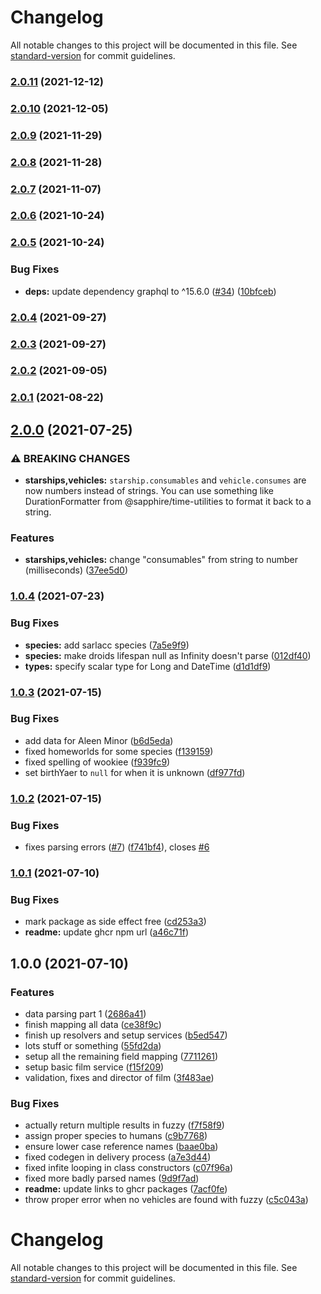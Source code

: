 # Changelog

All notable changes to this project will be documented in this file. See [standard-version](https://github.com/conventional-changelog/standard-version) for commit guidelines.

### [2.0.11](https://github.com/skyra-project/star-wars-api/compare/v2.0.10...v2.0.11) (2021-12-12)

### [2.0.10](https://github.com/skyra-project/star-wars-api/compare/v2.0.9...v2.0.10) (2021-12-05)

### [2.0.9](https://github.com/skyra-project/star-wars-api/compare/v2.0.8...v2.0.9) (2021-11-29)

### [2.0.8](https://github.com/skyra-project/star-wars-api/compare/v2.0.7...v2.0.8) (2021-11-28)

### [2.0.7](https://github.com/skyra-project/star-wars-api/compare/v2.0.6...v2.0.7) (2021-11-07)

### [2.0.6](https://github.com/skyra-project/star-wars-api/compare/v2.0.5...v2.0.6) (2021-10-24)

### [2.0.5](https://github.com/skyra-project/star-wars-api/compare/v2.0.4...v2.0.5) (2021-10-24)


### Bug Fixes

* **deps:** update dependency graphql to ^15.6.0 ([#34](https://github.com/skyra-project/star-wars-api/issues/34)) ([10bfceb](https://github.com/skyra-project/star-wars-api/commit/10bfcebaac19b7e1e7437a1f12e193b42e012b76))

### [2.0.4](https://github.com/skyra-project/star-wars-api/compare/v2.0.3...v2.0.4) (2021-09-27)

### [2.0.3](https://github.com/skyra-project/star-wars-api/compare/v2.0.2...v2.0.3) (2021-09-27)

### [2.0.2](https://github.com/skyra-project/star-wars-api/compare/v2.0.1...v2.0.2) (2021-09-05)

### [2.0.1](https://github.com/skyra-project/star-wars-api/compare/v2.0.0...v2.0.1) (2021-08-22)

## [2.0.0](https://github.com/skyra-project/star-wars-api/compare/v1.0.4...v2.0.0) (2021-07-25)


### ⚠ BREAKING CHANGES

* **starships,vehicles:** `starship.consumables` and `vehicle.consumes` are now numbers instead of strings.
You can use something like DurationFormatter from @sapphire/time-utilities to format it back to a
string.

### Features

* **starships,vehicles:** change "consumables" from string to number (milliseconds) ([37ee5d0](https://github.com/skyra-project/star-wars-api/commit/37ee5d0bd02f7e066bc8395da32266c112a6e53e))

### [1.0.4](https://github.com/skyra-project/star-wars-api/compare/v1.0.3...v1.0.4) (2021-07-23)


### Bug Fixes

* **species:** add sarlacc species ([7a5e9f9](https://github.com/skyra-project/star-wars-api/commit/7a5e9f97f8894cc2ba36148f45cb92791c348125))
* **species:** make droids lifespan null as Infinity doesn't parse ([012df40](https://github.com/skyra-project/star-wars-api/commit/012df402d893b24dc14ebfe142a20226d5cefaa1))
* **types:** specify scalar type for Long and DateTime ([d1d1df9](https://github.com/skyra-project/star-wars-api/commit/d1d1df9c0347ea576b4162503c429735353c7d3c))

### [1.0.3](https://github.com/skyra-project/star-wars-api/compare/v1.0.2...v1.0.3) (2021-07-15)


### Bug Fixes

* add data for Aleen Minor ([b6d5eda](https://github.com/skyra-project/star-wars-api/commit/b6d5eda8c6cbca6317347278761896f1a5bd4d5b))
* fixed homeworlds for some species ([f139159](https://github.com/skyra-project/star-wars-api/commit/f1391596b11b9cdd826da1dda64e0b5d3ed03ca7))
* fixed spelling of wookiee ([f939fc9](https://github.com/skyra-project/star-wars-api/commit/f939fc98490ebb5e019f29935464a2b0eb80bc3e))
* set birthYaer to `null` for when it is unknown ([df977fd](https://github.com/skyra-project/star-wars-api/commit/df977fdde419b44451a86095c3ead4a693b4f8d4))

### [1.0.2](https://github.com/skyra-project/star-wars-api/compare/v1.0.1...v1.0.2) (2021-07-15)


### Bug Fixes

* fixes parsing errors ([#7](https://github.com/skyra-project/star-wars-api/issues/7)) ([f741bf4](https://github.com/skyra-project/star-wars-api/commit/f741bf43d33442365439fc69e204192bdffb2382)), closes [#6](https://github.com/skyra-project/star-wars-api/issues/6)

### [1.0.1](https://github.com/skyra-project/star-wars-api/compare/v1.0.0...v1.0.1) (2021-07-10)


### Bug Fixes

* mark package as side effect free ([cd253a3](https://github.com/skyra-project/star-wars-api/commit/cd253a341f33baf8e6e83f6e875fa948c1d0ac14))
* **readme:** update ghcr npm url ([a46c71f](https://github.com/skyra-project/star-wars-api/commit/a46c71fd2a742d6c2c50d2607f116b2f3cfc0872))

## 1.0.0 (2021-07-10)

### Features

-   data parsing part 1 ([2686a41](https://github.com/skyra-project/star-wars-api/commit/2686a410a8b09b7f261227ef17be2d2bd72bf428))
-   finish mapping all data ([ce38f9c](https://github.com/skyra-project/star-wars-api/commit/ce38f9ca03e36e83ddbc4e3252bba2461a389978))
-   finish up resolvers and setup services ([b5ed547](https://github.com/skyra-project/star-wars-api/commit/b5ed5473350cfb205b889738894b03791173da11))
-   lots stuff or something ([55fd2da](https://github.com/skyra-project/star-wars-api/commit/55fd2daaf7ef1ee138ec664f7fc6205f55ee34f8))
-   setup all the remaining field mapping ([7711261](https://github.com/skyra-project/star-wars-api/commit/77112619433a9ceb1098704e948380b64fac6ac7))
-   setup basic film service ([f15f209](https://github.com/skyra-project/star-wars-api/commit/f15f209fa391c3af82b476aaa76b80c3b2178e91))
-   validation, fixes and director of film ([3f483ae](https://github.com/skyra-project/star-wars-api/commit/3f483aec49c0ef47c37a6a723039e04494d69e06))

### Bug Fixes

-   actually return multiple results in fuzzy ([f7f58f9](https://github.com/skyra-project/star-wars-api/commit/f7f58f976e03f0310df969d261c8e38775bbe40f))
-   assign proper species to humans ([c9b7768](https://github.com/skyra-project/star-wars-api/commit/c9b7768bdc9df31eb6c8eeb2ddcd05aca1ec2fee))
-   ensure lower case reference names ([baae0ba](https://github.com/skyra-project/star-wars-api/commit/baae0ba4709b0993370dc730774e10ed6320170a))
-   fixed codegen in delivery process ([a7e3d44](https://github.com/skyra-project/star-wars-api/commit/a7e3d4400e0098aa89cbc5aa761d60bf4d38dff9))
-   fixed infite looping in class constructors ([c07f96a](https://github.com/skyra-project/star-wars-api/commit/c07f96a6cc947cb823d11bacc8ce2634267b46fb))
-   fixed more badly parsed names ([9d9f7ad](https://github.com/skyra-project/star-wars-api/commit/9d9f7ad81c60ac67971bdebe8d50df54a7354731))
-   **readme:** update links to ghcr packages ([7acf0fe](https://github.com/skyra-project/star-wars-api/commit/7acf0feaf9ddc999aae8d6f4057d1e8e5affca86))
-   throw proper error when no vehicles are found with fuzzy ([c5c043a](https://github.com/skyra-project/star-wars-api/commit/c5c043a767df9b1a010839f74f3302941e758a38))

# Changelog

All notable changes to this project will be documented in this file. See [standard-version](https://github.com/conventional-changelog/standard-version) for commit guidelines.
